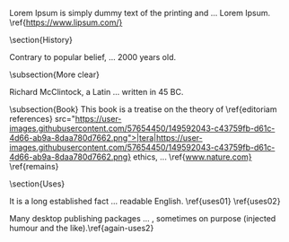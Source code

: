 Lorem Ipsum is simply dummy text of the printing and ... Lorem Ipsum. \ref{https://www.lipsum.com/}

\section{History}

Contrary to popular belief, ... 2000 years old. 

\subsection{More clear}

Richard McClintock, a Latin ... written in 45 BC. 

\subsection{Book}
This book is a treatise on the theory of \ref{editoriam references} src="https://user-images.githubusercontent.com/57654450/149592043-c43759fb-d61c-4d66-ab9a-8daa780d7662.png">|tera|https://user-images.githubusercontent.com/57654450/149592043-c43759fb-d61c-4d66-ab9a-8daa780d7662.png} ethics, ... \ref{www.nature.com} \ref{remains}

\section{Uses}

It is a long established fact ... readable English. \ref{uses01} \ref{uses02}

Many desktop publishing packages ... , sometimes on purpose (injected humour and the like).\ref{again-uses2}
